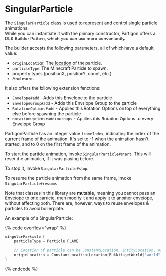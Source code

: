 # SingularParticle

The `SingularParticle` class is used to represent and control single particle animations.\
While you can instantiate it with the primary constructor, Partigon offers a DLS Builder Pattern, which you can use more conveniently.

The builder accepts the following parameters, all of which have a default value:

* `originLocation`: The[ location](partigonlocation.md) of the particle.
* `particleType`: The Minecraft Particle to spawn.
* property types (positionX, positionY, count, etc.)
* And more.

It also offers the following extension functions:

* `Envelope#add` - Adds this Envelope to the particle
* `EnvelopeGroup#add` - Adds this Envelope Group to the particle
* `RotationOptions#add` - Applies this Rotation Options on top of everything else before spawning the particle
* `RotationOptions#addToGroups` - Applies this Rotation Options to every Envelope Group

PartigonParticle has an integer value `frameIndex`, indicating the index of the current frame of the animation. It's set to -1 when the animation hasn't started, and to 0 on the first frame of the animation.

To start the particle animation, invoke `SingularParticle#start`. This will reset the animation, if it was playing before.

To stop it, invoke `SingularParticle#stop`.

To resume the particle animation from the same frame, invoke `SingularParticle#resume`.

Note that classes in this library are **mutable**, meaning you cannot pass an Envelope to one particle, then modify it and apply it to another envelope, without affecting both. There are, however, ways to reuse envelopes & particles to avoid boilerplate.



An example of a SingularParticle:

{% code overflow="wrap" %}
```kotlin
singularParticle {
    particleType = Particle.FLAME

    // Location of particle can be ConstantLocation, EntityLocation, or your own implementation!
    originLocation = ConstantLocation(Location(Bukkit.getWorld("world"), 0.0, 170.0, 0.0))
}
```
{% endcode %}

